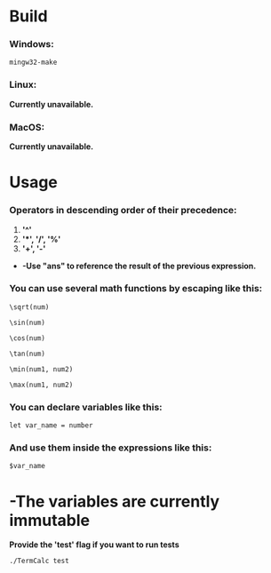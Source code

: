 # Build
### Windows:

    mingw32-make

### Linux:

**Currently unavailable.**

### MacOS:

**Currently unavailable.**

# Usage

### Operators in descending order of their precedence:
1. **'^'**
2. **'\*', '/', '%'**
3. **'+', '-'**

* **-Use "ans" to reference the result of the previous expression.**

### You can use several math functions by escaping like this:
    \sqrt(num)
    
    \sin(num)

    \cos(num)

    \tan(num)

    \min(num1, num2)

    \max(num1, num2)

### You can declare variables like this:
    let var_name = number

### And use them inside the expressions like this:
    $var_name

# -The variables are currently immutable #

**Provide the 'test' flag if you want to run tests**

    ./TermCalc test
